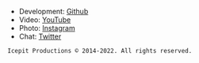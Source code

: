 - Development:
    [Github](https://github.com/iomd)
- Video:
    [YouTube](https://www.youtube.com/channel/UCuKlAHcp9w5KJ9IxVg3Vm8g/featured)
- Photo:
    [Instagram](https://www.instagram.com/madscientice/) 
- Chat:
    [Twitter](https://twitter.com/IceOnDaMixDown)

`Icepit Productions © 2014-2022. All rights reserved.`
